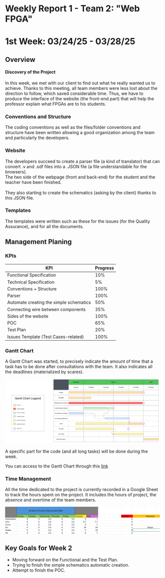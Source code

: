 # Weekly Report 1 - Team 2: "Web FPGA"

# 1st Week: 03/24/25 - 03/28/25

## Overview

#### Discovery of the Project

In this week, we met with our client to find out what he really wanted us to achieve. Thanks to this meeting, all team members were less lost about the direction to follow, which saved considerable time. Thus, we have to produce the interface of the website (the front-end part) that will help the professor explain what FPGAs are to his students.

### Conventions and Structure

The coding conventions as well as the files/folder conventions and structure have been written allowing a good organization among the team and particularly the developers.

### Website

The developers succeed to create a parser file (a kind of translator) that can convert .v and .sdf files into a .JSON file (a file understandable for the browsers). <br>
The two side of the webpage (front and back-end) for the student and the teacher have been finished. <br><br>
They also starting to create the schematics (asking by the client) thanks to this JSON file.

### Templates

The templates were written such as these for the issues (for the Quality Assurance), and for all the documents.

## Management Planing

### KPIs

| KPI                                     | Progress |
| --------------------------------------- | -------- |
| Functional Specification                | 10%      |
| Technical Specification                 | 5%       |
| Conventions + Structure                 | 100%     |
| Parser                                  | 100%     |
| Automate creating the simple schematics | 50%      |
| Connecting wire between components      | 35%      |
| Sides of the website                    | 100%     |
| POC                                     | 65%      |
| Test Plan                               | 20%      |
| Issues Template (Test Cases-related)    | 100%     |

### Gantt Chart

A Gantt Chart was started, to precisely indicate the amount of time that a task has to be done after consultations with the team. It also indicates all the deadlines (materialized by scares).

![Gantt Chart](../Images/ganttChart.png)

A specific part for the code (and all long tasks) will be done during the week.

You can access to the Gantt Chart through this [link](/Documents/Management/ManagementArtifacts/ganttChart.pdf)

### Time Management

All the time dedicated to the project is currently recorded in a Google Sheet to track the hours spent on the project. It includes the hours of project, the absence and overtime of the team members.

![Screenshot of the Table](../Images/projectHoursTrackingTable.png)

## Key Goals for Week 2

- Moving forward on the Functional and the Test Plan.
- Trying to finish the simple schematics automatic creation.
- Attempt to finish the POC.